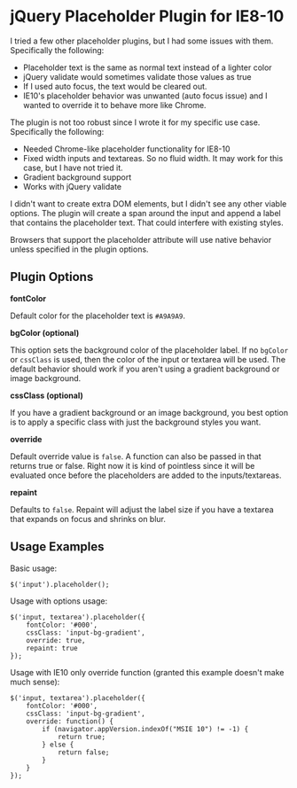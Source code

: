 # jQuery Placeholder Plugin for IE8-10

I tried a few other placeholder plugins, but I had some issues with them. Specifically the following:

- Placeholder text is the same as normal text instead of a lighter color
- jQuery validate would sometimes validate those values as true
- If I used auto focus, the text would be cleared out.
- IE10's placeholder behavior was unwanted (auto focus issue) and I wanted to override it to behave more like Chrome.

The plugin is not too robust since I wrote it for my specific use case. Specifically the following:

- Needed Chrome-like placeholder functionality for IE8-10
- Fixed width inputs and textareas. So no fluid width. It may work for this case, but I have not tried it.
- Gradient background support
- Works with jQuery validate

I didn't want to create extra DOM elements, but I didn't see any other viable options. The plugin will create
a span around the input and append a label that contains the placeholder text. That could interfere with existing styles.

Browsers that support the placeholder attribute will use native behavior unless specified in the plugin options.

## Plugin Options

__fontColor__

Default color for the placeholder text is `#A9A9A9`.

__bgColor (optional)__

This option sets the background color of the placeholder label. If no `bgColor` or `cssClass` is used, then the color
of the input or textarea will be used. The default behavior should work if you aren't using a gradient
background or image background.

__cssClass (optional)__

If you have a gradient background or an image background, you best option is to apply a specific class with just the
background styles you want.

__override__

Default override value is `false`. A function can also be passed in that returns true or false.
Right now it is kind of pointless since it will be evaluated once before the placeholders are added
to the inputs/textareas.

__repaint__

Defaults to `false`. Repaint will adjust the label size if you have a textarea that expands
on focus and shrinks on blur.

## Usage Examples

Basic usage:

    $('input').placeholder();

Usage with options usage:

    $('input, textarea').placeholder({
    	fontColor: '#000',
    	cssClass: 'input-bg-gradient',
    	override: true,
        repaint: true
    });

Usage with IE10 only override function (granted this example doesn't make much sense):

    $('input, textarea').placeholder({
    	fontColor: '#000',
    	cssClass: 'input-bg-gradient',
    	override: function() {
            if (navigator.appVersion.indexOf("MSIE 10") != -1) {
                return true;
            } else {
                return false;
            }
        }
    });